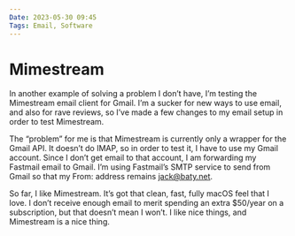 ```yaml
---
Date: 2023-05-30 09:45
Tags: Email, Software
---
```


# Mimestream

In another example of solving a problem I don’t have, I’m testing the Mimestream email client for Gmail. I’m a sucker for new ways to use email, and also for rave reviews, so I’ve made a few changes to my email setup in order to test Mimestream.

The “problem” for me is that Mimestream is currently only a wrapper for the Gmail API. It doesn’t do IMAP, so in order to test it, I have to use my Gmail account. Since I don’t get email to that account, I am forwarding my Fastmail email to Gmail. I’m using Fastmail’s SMTP service to send from Gmail so that my From: address remains jack@baty.net.

So far, I like Mimestream. It’s got that clean, fast, fully macOS feel that I love. I don’t receive enough email to merit spending an extra $50/year on a subscription, but that doesn’t mean I won’t. I like nice things, and Mimestream is a nice thing.